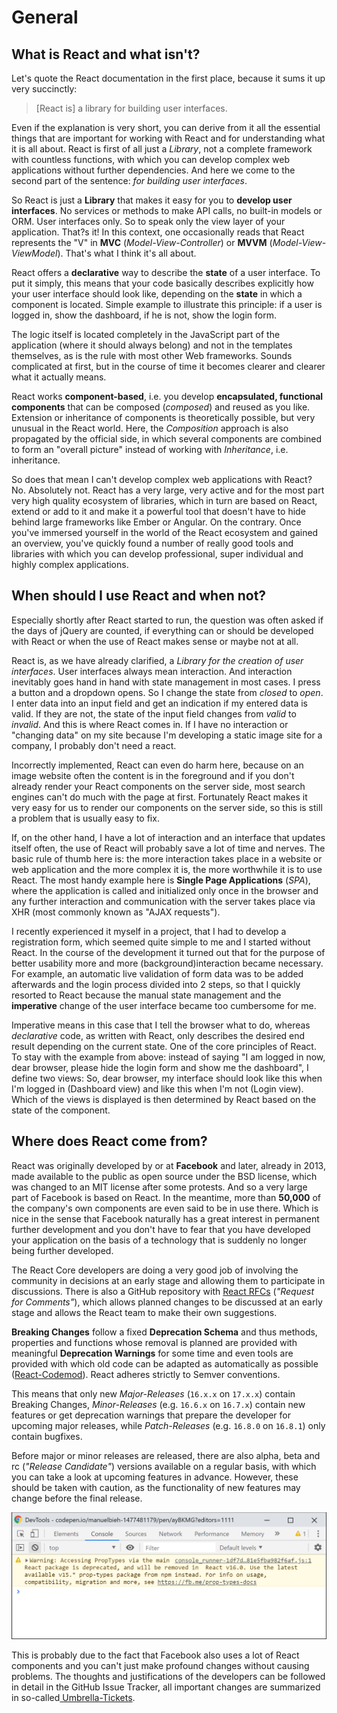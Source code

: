 # General

## What is React and what isn't?

Let's quote the React documentation in the first place, because it sums it up very succinctly:

> \[React is\] a library for building user interfaces.

Even if the explanation is very short, you can derive from it all the essential things that are important for working with React and for understanding what it is all about. React is first of all just a _Library_, not a complete framework with countless functions, with which you can develop complex web applications without further dependencies. And here we come to the second part of the sentence: _for building user interfaces_.

So React is just a **Library** that makes it easy for you to **develop user interfaces**. No services or methods to make API calls, no built-in models or ORM. User interfaces only. So to speak only the view layer of your application. That?s it! In this context, one occasionally reads that React represents the "V" in **MVC** \(_Model-View-Controller_\) or **MVVM** \(_Model-View-ViewModel_\). That's what I think it's all about.

React offers a **declarative** way to describe the **state** of a user interface. To put it simply, this means that your code basically describes explicitly how your user interface should look like, depending on the **state** in which a component is located. Simple example to illustrate this principle: if a user is logged in, show the dashboard, if he is not, show the login form.

The logic itself is located completely in the JavaScript part of the application \(where it should always belong\) and not in the templates themselves, as is the rule with most other Web frameworks. Sounds complicated at first, but in the course of time it becomes clearer and clearer what it actually means.

React works **component-based**, i.e. you develop **encapsulated, functional components** that can be composed \(_composed_\) and reused as you like. Extension or inheritance of components is theoretically possible, but very unusual in the React world. Here, the _Composition_ approach is also propagated by the official side, in which several components are combined to form an "overall picture" instead of working with _Inheritance_, i.e. inheritance.

So does that mean I can't develop complex web applications with React? No. Absolutely not. React has a very large, very active and for the most part very high quality ecosystem of libraries, which in turn are based on React, extend or add to it and make it a powerful tool that doesn't have to hide behind large frameworks like Ember or Angular. On the contrary. Once you've immersed yourself in the world of the React ecosystem and gained an overview, you've quickly found a number of really good tools and libraries with which you can develop professional, super individual and highly complex applications.

## When should I use React and when not?

Especially shortly after React started to run, the question was often asked if the days of jQuery are counted, if everything can or should be developed with React or when the use of React makes sense or maybe not at all.

React is, as we have already clarified, a _Library for the creation of user interfaces_. User interfaces always mean interaction. And interaction inevitably goes hand in hand with state management in most cases. I press a button and a dropdown opens. So I change the state from _closed_ to _open_. I enter data into an input field and get an indication if my entered data is valid. If they are not, the state of the input field changes from _valid_ to _invalid_. And this is where React comes in. If I have no interaction or "changing data" on my site because I'm developing a static image site for a company, I probably don't need a react.

Incorrectly implemented, React can even do harm here, because on an image website often the content is in the foreground and if you don't already render your React components on the server side, most search engines can't do much with the page at first. Fortunately React makes it very easy for us to render our components on the server side, so this is still a problem that is usually easy to fix.

If, on the other hand, I have a lot of interaction and an interface that updates itself often, the use of React will probably save a lot of time and nerves. The basic rule of thumb here is: the more interaction takes place in a website or web application and the more complex it is, the more worthwhile it is to use React. The most handy example here is **Single Page Applications** \(_SPA_\), where the application is called and initialized only once in the browser and any further interaction and communication with the server takes place via XHR \(most commonly known as "AJAX requests"\).

I recently experienced it myself in a project, that I had to develop a registration form, which seemed quite simple to me and I started without React. In the course of the development it turned out that for the purpose of better usability more and more \(background\)interaction became necessary. For example, an automatic live validation of form data was to be added afterwards and the login process divided into 2 steps, so that I quickly resorted to React because the manual state management and the **imperative** change of the user interface became too cumbersome for me.

Imperative means in this case that I tell the browser what to do, whereas _declarative_ code, as written with React, only describes the desired end result depending on the current state. One of the core principles of React. To stay with the example from above: instead of saying "I am logged in now, dear browser, please hide the login form and show me the dashboard", I define two views: So, dear browser, my interface should look like this when I'm logged in \(Dashboard view\) and like this when I'm not \(Login view\). Which of the views is displayed is then determined by React based on the state of the component.

## Where does React come from?

React was originally developed by or at **Facebook** and later, already in 2013, made available to the public as open source under the BSD license, which was changed to an MIT license after some protests. And so a very large part of Facebook is based on React. In the meantime, more than **50,000** of the company's own components are even said to be in use there. Which is nice in the sense that Facebook naturally has a great interest in permanent further development and you don't have to fear that you have developed your application on the basis of a technology that is suddenly no longer being further developed.

The React Core developers are doing a very good job of involving the community in decisions at an early stage and allowing them to participate in discussions. There is also a GitHub repository with [React RFCs](https://github.com/reactjs/rfcs) \(_"Request for Comments"_\), which allows planned changes to be discussed at an early stage and allows the React team to make their own suggestions.

**Breaking Changes** follow a fixed **Deprecation Schema** and thus methods, properties and functions whose removal is planned are provided with meaningful **Deprecation Warnings** for some time and even tools are provided with which old code can be adapted as automatically as possible \([React-Codemod](https://github.com/reactjs/react-codemod)\). React adheres strictly to Semver conventions.

This means that only new _Major-Releases_ \(`16.x.x` on `17.x.x`\) contain Breaking Changes, _Minor-Releases_ \(e.g. `16.6.x` on `16.7.x`\) contain new features or get deprecation warnings that prepare the developer for upcoming major releases, while _Patch-Releases_ \(e.g. `16.8.0` on `16.8.1`\) only contain bugfixes.

Before major or minor releases are released, there are also alpha, beta and rc \(_"Release Candidate"_\) versions available on a regular basis, with which you can take a look at upcoming features in advance. However, these should be taken with caution, as the functionality of new features may change before the final release.

![Example for a Deprecation Warning](../.gitbook/assets/deprecation-warning.png)

This is probably due to the fact that Facebook also uses a lot of React components and you can't just make profound changes without causing problems. The thoughts and justifications of the developers can be followed in detail in the GitHub Issue Tracker, all important changes are summarized in so-called[ Umbrella-Tickets](https://github.com/facebook/react/issues?utf8=✓&q=is%3Aissue%20is%3Aopen%20umbrella).

